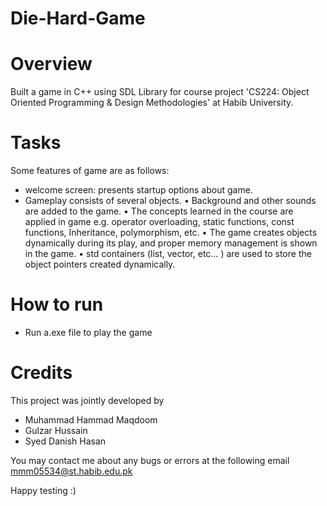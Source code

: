 # Die-Hard-Game

# Overview
Built a game in C++ using SDL Library for course project 'CS224: Object Oriented Programming & Design Methodologies' at Habib University.

# Tasks
Some features of game are as follows:
-  welcome screen: presents startup options about game.
- Gameplay consists of several objects.
•	Background and other sounds are added to the game.
•	The concepts learned in the course are applied in game e.g. operator overloading, static functions, const functions, Inheritance, polymorphism, etc.
•	The game creates objects dynamically during its play, and proper memory management is shown in the game.
•	std containers (list, vector, etc… ) are used to store the object pointers created dynamically.


# How to run
- Run a.exe file to play the game

# Credits
This project was jointly developed by 
- Muhammad Hammad Maqdoom
- Gulzar Hussain
- Syed Danish Hasan

You may contact me about any bugs or errors at the following email mmm05534@st.habib.edu.pk

Happy testing :)


